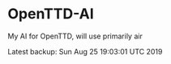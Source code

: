 # OpenTTD-AI
My AI for OpenTTD, will use primarily air

Latest backup: Sun Aug 25 19:03:01 UTC 2019
